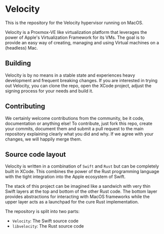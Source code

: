 # Velocity

This is the repository for the Velocity hypervisor running on MacOS.

Velocity is a Proxmox-VE like virtualization platform that leverages the power of Apple's Virtualization Framework for its VMs. The goal is to provide an easy way of creating, managing and using Virtual machines on a (headless) Mac.

## Building

Velocity is by no means in a stable state and experiences heavy development and frequent breaking changes. If you are interested in trying out Velocity, you can clone the repo, open the XCode project, adjust the signing process for your needs and build it.

## Contributing

We certainly welcome contributions from the community, be it code, documentation or anything else! To contribute, just fork this repo, create your commits, document them and submit a pull request to the main repository explaining clearly what you did and why. If we agree with your changes, we will happily merge them.

## Source code layout

Velocity is written in a combination of `Swift` and `Rust` but can be completely built in XCode. This combines the power of the Rust programming language with the tight integration into the Apple ecosystem of Swift.

The stack of this project can be imagined like a sandwich with very thin Swift layers at the top and bottom of the other Rust code. The bottom layer provides abstractions for interacting with MacOS frameworks while the upper layer acts as a launchpad for the cure Rust implementation.

The repository is split into two parts:

- `Velocity`: The Swift source code
- `libvelocity`: The Rust source code
